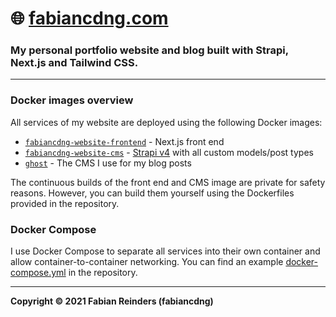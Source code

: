 # 🌐 [fabiancdng.com](https://fabiancdng.com)
### My personal portfolio website and blog built with Strapi, Next.js and Tailwind CSS.

---


### Docker images overview

All services of my website are deployed using the following Docker images:

* [`fabiancdng-website-frontend`](https://github.com/fabiancdng/fabiancdng.com/pkgs/container/fabiancdng-website-frontend) - Next.js front end
* [`fabiancdng-website-cms`](https://github.com/fabiancdng/fabiancdng.com/pkgs/container/fabiancdng-website-cms) - [Strapi v4](https://strapi.io/) with all custom models/post types
* [`ghost`](https://hub.docker.com/_/ghost) - The CMS I use for my blog posts

The continuous builds of the front end and CMS image are private for safety reasons. However, you can build them yourself using the Dockerfiles provided in the repository.

### Docker Compose

I use Docker Compose to separate all services into their own container and allow container-to-container networking. You can find an example [docker-compose.yml](docker-compose.yml) in the repository.

---

**Copyright © 2021 Fabian Reinders (fabiancdng)**
